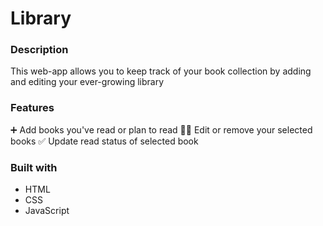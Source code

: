 # Library

### Description

This web-app allows you to keep track of your book collection by adding and editing your ever-growing library

### Features

➕ Add books you've read or plan to read
✍🏽 Edit or remove your selected books
✅ Update read status of selected book

### Built with

- HTML
- CSS
- JavaScript
